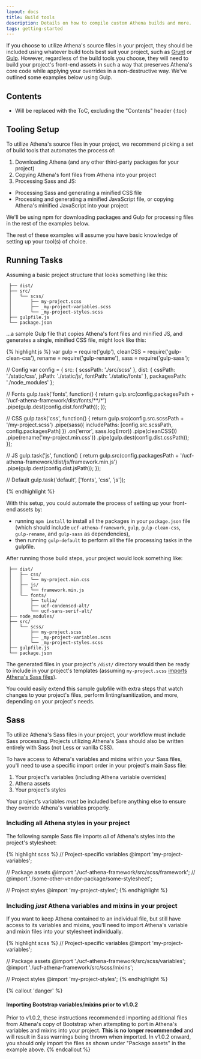 ```yaml
---
layout: docs
title: Build tools
description: Details on how to compile custom Athena builds and more.
tags: getting-started
---
```


If you choose to utilize Athena's source files in your project, they should be included using whatever build tools best suit your project, such as [Grunt](http://gruntjs.com/) or [Gulp](http://gulpjs.com/). However, regardless of the build tools you choose, they will need to build your project's front-end assets in such a way that preserves Athena's core code while applying your overrides in a non-destructive way. We've outlined some examples below using Gulp.


## Contents

* Will be replaced with the ToC, excluding the "Contents" header
{:toc}


## Tooling Setup

To utilize Athena's source files in your project, we recommend picking a set of build tools that automates the process of:
1. Downloading Athena (and any other third-party packages for your project)
2. Copying Athena's font files from Athena into your project
3. Processing Sass and JS:
  - Processing Sass and generating a minified CSS file
  - Processing and generating a minified JavaScript file, or copying Athena's minified JavaScript into your project

We'll be using npm for downloading packages and Gulp for processing files in the rest of the examples below.

The rest of these examples will assume you have basic knowledge of setting up your tool(s) of choice.

## Running Tasks

Assuming a basic project structure that looks something like this:
<pre><code> ├── dist/
 ├── src/
 │   └── scss/
 │       ├── my-project.scss
 │       ├── _my-project-variables.scss
 │       └── _my-project-styles.scss
 ├── gulpfile.js
 └── package.json
</code></pre>

...a sample Gulp file that copies Athena's font files and minified JS, and generates a single, minified CSS file, might look like this:

{% highlight js %}
var gulp = require('gulp'),
  cleanCSS = require('gulp-clean-css'),
  rename = require('gulp-rename'),
  sass = require('gulp-sass');

// Config
var config = {
  src: {
    scssPath: './src/scss'
  },
  dist: {
    cssPath:  './static/css',
    jsPath:   './static/js',
    fontPath: './static/fonts'
  },
  packagesPath: './node_modules'
};

// Fonts
gulp.task('fonts', function() {
  return gulp.src(config.packagesPath + '/ucf-athena-framework/dist/fonts/**/*')
    .pipe(gulp.dest(config.dist.fontPath));
});

// CSS
gulp.task('css', function() {
  return gulp.src(config.src.scssPath + '/my-project.scss')
    .pipe(sass({
      includePaths: [config.src.scssPath, config.packagesPath]
    })
      .on('error', sass.logError))
    .pipe(cleanCSS())
    .pipe(rename('my-project.min.css'))
    .pipe(gulp.dest(config.dist.cssPath));
});

// JS
gulp.task('js', function() {
  return gulp.src(config.packagesPath + '/ucf-athena-framework/dist/js/framework.min.js')
    .pipe(gulp.dest(config.dist.jsPath));
});

// Default
gulp.task('default', ['fonts', 'css', 'js']);

{% endhighlight %}

With this setup, you could automate the process of setting up your front-end assets by:
- running `npm install` to install all the packages in your `package.json` file (which should include `ucf-athena-framework`, `gulp`, `gulp-clean-css`, `gulp-rename`, and `gulp-sass` as dependencies),
- then running `gulp-default` to perform all the file processing tasks in the gulpfile.

After running those build steps, your project would look something like:

<pre><code> ├── dist/
 │   ├── css/
 │   │   └── my-project.min.css
 │   ├── js/
 │   │   └── framework.min.js
 │   └── fonts/
 │       ├── tulia/
 │       ├── ucf-condensed-alt/
 │       └── ucf-sans-serif-alt/
 ├── node_modules/
 ├── src/
 │   └── scss/
 │       ├── my-project.scss
 │       ├── _my-project-variables.scss
 │       └── _my-project-styles.scss
 ├── gulpfile.js
 └── package.json
</code></pre>

The generated files in your project's `/dist/` directory would then be ready to include in your project's templates (assuming `my-project.scss` [imports Athena's Sass files](#sass)).

You could easily extend this sample gulpfile with extra steps that watch changes to your project's files, perform linting/sanitization, and more, depending on your project's needs.

## Sass

To utilize Athena's Sass files in your project, your workflow must include Sass processing. Projects utilizing Athena's Sass should also be written entirely with Sass (not Less or vanilla CSS).

To have access to Athena's variables and mixins within your Sass files, you'll need to use a specific import order in your project's main Sass file:
1. Your project's variables (including Athena variable overrides)
2. Athena assets
3. Your project's styles

Your project's variables _must_ be included before anything else to ensure they override Athena's variables properly.

### Including all Athena styles in your project

The following sample Sass file imports _all_ of Athena's styles into the project's stylesheet:

{% highlight scss %}
// Project-specific variables
@import 'my-project-variables';

// Package assets
@import './ucf-athena-framework/src/scss/framework';
// @import './some-other-vendor-package/some-stylesheet';

// Project styles
@import 'my-project-styles';
{% endhighlight %}

### Including _just_ Athena variables and mixins in your project

If you want to keep Athena contained to an individual file, but still have access to its variables and mixins, you'll need to import Athena's variable and mixin files into your stylesheet individually.

{% highlight scss %}
// Project-specific variables
@import 'my-project-variables';

// Package assets
@import './ucf-athena-framework/src/scss/variables';
@import './ucf-athena-framework/src/scss/mixins';

// Project styles
@import 'my-project-styles';
{% endhighlight %}

{% callout 'danger' %}
#### Importing Bootstrap variables/mixins prior to v1.0.2
Prior to v1.0.2, these instructions recommended importing additional files from Athena's copy of Bootstrap when attempting to port in Athena's variables and mixins into your project.  **This is no longer recommended** and will result in Sass warnings being thrown when imported.  In v1.0.2 onward, you should only import the files as shown under "Package assets" in the example above.
{% endcallout %}
